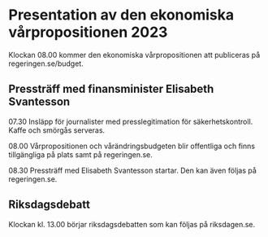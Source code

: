 # Presentation av den ekonomiska vårpropositionen 2023

Klockan 08.00 kommer den ekonomiska vårpropositionen att publiceras på regeringen.se/budget.

## Pressträff med finansminister Elisabeth Svantesson

07.30 Insläpp för journalister med presslegitimation för säkerhetskontroll. Kaffe och smörgås serveras.

08.00 Vårpropositionen och vårändringsbudgeten blir offentliga och finns tillgängliga på plats samt på regeringen.se.

08.30 Pressträff med Elisabeth Svantesson startar.
Den kan även följas på regeringen.se.

## Riksdagsdebatt

Klockan kl. 13.00 börjar riksdagsdebatten som kan följas på riksdagen.se.
